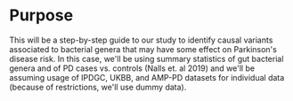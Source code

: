 # Purpose

This will be a step-by-step guide to our study to identify causal variants associated to bacterial genera that may have some effect on Parkinson's disease risk. In this case, we'll be using summary statistics of gut bacterial genera and of PD cases vs. controls (Nalls et. al 2019) and we'll be assuming usage of IPDGC, UKBB, and AMP-PD datasets for individual data (because of restrictions, we'll use dummy data).
